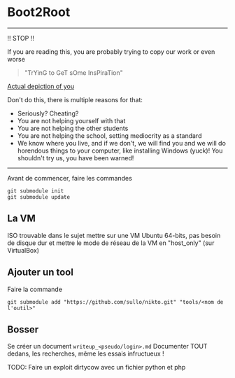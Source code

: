 # Boot2Root

----------

!! STOP !!

If you are reading this, you are probably trying to copy our work or even worse
> "TrYinG to GeT sOme InsPiraTion"

[Actual depiction of you](https://images-ext-2.discordapp.net/external/6lLbSCXpqZZzvIeb6uEsaVkxBNvCU8Jb4MGvJyDD7t8/https/media.tenor.com/kwoZiw3sdlwAAAPo/spongebob-cartoon.mp4)

Don't do this, there is multiple reasons for that:
- Seriously? Cheating?
- You are not helping yourself with that
- You are not helping the other students
- You are not helping the school, setting mediocrity as a standard
- We know where you live, and if we don't, we will find you
and we will do horendous things to your computer, like installing Windows (yuck)!
You shouldn't try us, you have been warned!

----------

Avant de commencer, faire les commandes
```
git submodule init
git submodule update
```

## La VM
ISO trouvable dans le sujet
mettre sur une VM Ubuntu 64-bits, pas besoin de disque dur
et mettre le mode de réseau de la VM en "host_only" (sur VirtualBox)

## Ajouter un tool
Faire la commande
```
git submodule add "https://github.com/sullo/nikto.git" "tools/<nom de l'outil>"
```

## Bosser
Se créer un document `writeup_<pseudo/login>.md`
Documenter TOUT dedans, les recherches, même les essais infructueux !

TODO: Faire un exploit dirtycow avec un fichier python et php
